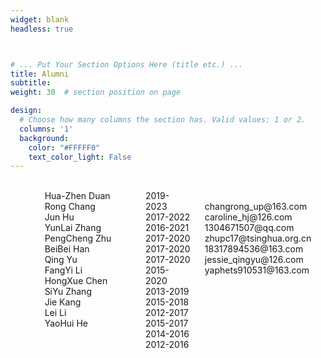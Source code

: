 ```yaml
---
widget: blank
headless: true



# ... Put Your Section Options Here (title etc.) ...
title: Alumni
subtitle:
weight: 30  # section position on page

design:
  # Choose how many columns the section has. Valid values: 1 or 2.
  columns: '1'
  background:
    color: "#FFFFF0"
    text_color_light: False
---
```

<br>

<div style="display:flex;">
    <div style="flex:3;">
        <div style="display:flex; justify-content:center; align-items:center;">
        Hua-Zhen Duan <br>
        Rong Chang <br>
        Jun Hu<br>
        YunLai Zhang<br>
        PengCheng Zhu<br>
        BeiBei Han<br>
        Qing Yu<br>
        FangYi Li<br>
        HongXue Chen<br>
        SiYu Zhang<br>
        Jie Kang<br>
        Lei Li<br>
        YaoHui He<br>
        </div>
    </div>
    <div style="flex:1;">
        <div style="display:flex; justify-content:center; align-items:center;">
        2019-2023<br>
        2017-2022<br>
        2016-2021<br>
        2017-2020<br>
        2017-2020<br>
        2017-2020<br>
        2015-2020<br>
        2013-2019<br>
        2015-2018<br>
        2012-2017<br>
        2015-2017<br>
        2014-2016<br>
        2012-2016<br>
        </div>
    </div>
    <div style="flex:3;">
        <div style="display:flex; justify-content:center; align-items:center;">
        <br>
        changrong_up@163.com<br>
        caroline_hj@126.com<br>
        1304671507@qq.com<br>
        zhupc17@tsinghua.org.cn<br>
        18317894536@163.com<br>
        jessie_qingyu@126.com<br>
        yaphets910531@163.com<br>
        </div>
    </div>
</div>


